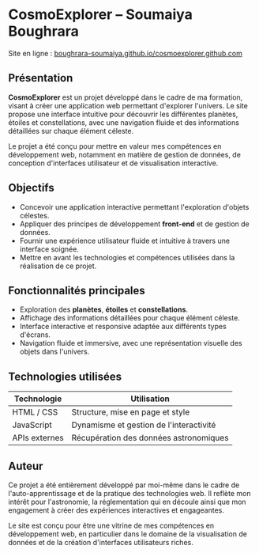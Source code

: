 # CosmoExplorer – Soumaiya Boughrara

Site en ligne : [boughrara-soumaiya.github.io/cosmoexplorer.github.com](https://boughrara-soumaiya.github.io/cosmoexplorer.github.com/)

## Présentation

**CosmoExplorer** est un projet développé dans le cadre de ma formation, visant à créer une application web permettant d'explorer l'univers. Le site propose une interface intuitive pour découvrir les différentes planètes, étoiles et constellations, avec une navigation fluide et des informations détaillées sur chaque élément céleste.

Le projet a été conçu pour mettre en valeur mes compétences en développement web, notamment en matière de gestion de données, de conception d'interfaces utilisateur et de visualisation interactive.

## Objectifs

- Concevoir une application interactive permettant l'exploration d'objets célestes.
- Appliquer des principes de développement **front-end** et de gestion de données.
- Fournir une expérience utilisateur fluide et intuitive à travers une interface soignée.
- Mettre en avant les technologies et compétences utilisées dans la réalisation de ce projet.

## Fonctionnalités principales

- Exploration des **planètes**, **étoiles** et **constellations**.
- Affichage des informations détaillées pour chaque élément céleste.
- Interface interactive et responsive adaptée aux différents types d'écrans.
- Navigation fluide et immersive, avec une représentation visuelle des objets dans l'univers.

## Technologies utilisées

| Technologie       | Utilisation                            |
|-------------------|----------------------------------------|
| HTML / CSS        | Structure, mise en page et style       |
| JavaScript        | Dynamisme et gestion de l'interactivité |
| APIs externes     | Récupération des données astronomiques |

## Auteur

Ce projet a été entièrement développé par moi-même dans le cadre de l'auto-apprentissage et de la pratique des technologies web. Il reflète mon intérêt pour l'astronomie, la réglementation qui en découle ainsi que mon engagement à créer des expériences interactives et engageantes.

Le site est conçu pour être une vitrine de mes compétences en développement web, en particulier dans le domaine de la visualisation de données et de la création d'interfaces utilisateurs riches.
